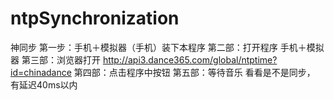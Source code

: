 # ntpSynchronization
神同步
第一步：手机＋模拟器（手机）装下本程序
第二部：打开程序 手机＋模拟器 
第三部：浏览器打开 http://api3.dance365.com/global/ntptime?id=chinadance
第四部：点击程序中按钮
第五部：等待音乐 看看是不是同步， 有延迟40ms以内
